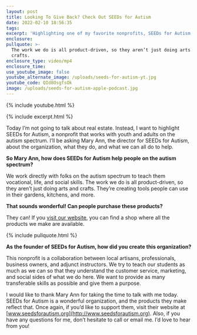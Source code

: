 ```yaml
---
layout: post
title: Looking To Give Back? Check Out SEEDs for Autism
date: 2022-02-10 18:56:35
tags:
excerpt: 'Highlighting one of my favorite nonprofits, SEEDs for Autism. '
enclosure:
pullquote: >-
  The work we do is all product-driven, so they aren’t just doing arts and
  crafts.
enclosure_type: video/mp4
enclosure_time:
use_youtube_image: false
youtube_alternate_image: /uploads/seeds-for-autism-yt.jpg
youtube_code: QId8OsgfsOk
image: /uploads/seeds-for-autism-apple-podcast.jpg
---
```

{% include youtube.html %}

{% include excerpt.html %}

Today I’m not going to talk about real estate. Instead, I want to highlight SEEDs for Autism, a nonprofit that works with youth and adults on the autism spectrum. I’ll be asking Mary Ann, the director for SEEDs for Autism, about the organization, what they do, and what we can all do to help.&nbsp;

**So Mary Ann, how does SEEDs for Autism help people on the autism spectrum?**

We work directly with folks on the autism spectrum to teach them vocational, life, and social skills. The work we do is all product-driven, so they aren’t just doing arts and crafts. They’re creating tools people can use in their gardens, kitchens, and more.&nbsp;

**That sounds wonderful\! Can people purchase these products?**

They can\! If you [visit our website](https://www.seedsforautism.org/), you can find a shop where all the products we make are available.&nbsp;

{% include pullquote.html %}

**As the founder of SEEDs for Autism, how did you create this organization?**

This nonprofit is a collaboration between local artisans, professionals, business owners, and adjunct instructors. We try to teach our students as much as we can so that they understand the customer service, marketing, and social sides of what we do here. We want to provide as many transferable skills as possible and give them a purpose.&nbsp;

I would like to thank Mary Ann for taking the time to talk with me today. SEEDs for Autism is a wonderful organization, and the products they make reflect that. Once again, if you’d like to support them, visit their website at [www.seedsforautism.org](http://www.seedsforautism.org). Also, if you have any questions for me, don’t hesitate to call or email me. I’d love to hear from you\!
